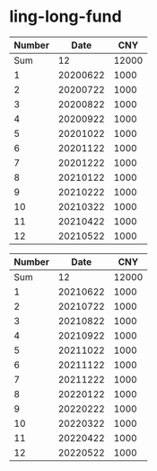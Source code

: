 
# ling-long-fund

| Number | Date     | CNY   |
| ------ | -------- | ----- |
| Sum    | 12       | 12000 |
| 1      | 20200622 | 1000  |
| 2      | 20200722 | 1000  |
| 3      | 20200822 | 1000  |
| 4      | 20200922 | 1000  |
| 5      | 20201022 | 1000  |
| 6      | 20201122 | 1000  |
| 7      | 20201222 | 1000  |
| 8      | 20210122 | 1000  |
| 9      | 20210222 | 1000  |
| 10     | 20210322 | 1000  |
| 11     | 20210422 | 1000  |
| 12     | 20210522 | 1000  |


| Number | Date     | CNY   |
| ------ | -------- | ----- |
| Sum    | 12       | 12000 |
| 1      | 20210622 | 1000  |
| 2      | 20210722 | 1000  |
| 3      | 20210822 | 1000  |
| 4      | 20210922 | 1000  |
| 5      | 20211022 | 1000  |
| 6      | 20211122 | 1000  |
| 7      | 20211222 | 1000  |
| 8      | 20220122 | 1000  |
| 9      | 20220222 | 1000  |
| 10     | 20220322 | 1000  |
| 11     | 20220422 | 1000  |
| 12     | 20220522 | 1000  |

